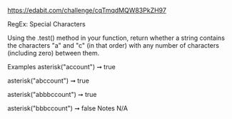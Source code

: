 https://edabit.com/challenge/cqTmqdMQW83PkZH97

RegEx: Special Characters

Using the .test() method in your function, return whether a string contains the characters "a" and "c" (in that order) with any number of characters (including zero) between them.

Examples
asterisk("account") ➞ true

asterisk("abccount") ➞ true

asterisk("abbbccount") ➞ true

asterisk("bbbccount") ➞ false
Notes
N/A